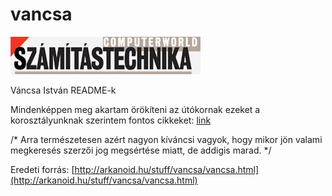# vancsa

![CW szamitastechnika logo](CW_szamitastechnika_logo.gif)

Váncsa István README-k

Mindenképpen meg akartam örökíteni az útókornak ezeket a korosztályunknak szerintem fontos cikkeket: [link](https://flexoft.github.io/vancsa/) 

/* Arra természetesen azért nagyon kíváncsi vagyok, hogy mikor jön valami megkeresés szerzői jog megsértése miatt, de addigis marad. */

Eredeti forrás: [http://arkanoid.hu/stuff/vancsa/vancsa.html](http://arkanoid.hu/stuff/vancsa/vancsa.html)
